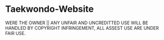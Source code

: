 # Taekwondo-Website
WERE THE OWNER || ANY UNFAIR AND UNCREDITTED USE WILL BE HANDLED BY COPYRIGHT INFRINGEMENT, ALL ASSEST USE ARE UNDER FAIR USE.
